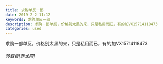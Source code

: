 ```yaml
---
title: 求购单反一部
date: 2019-2-2 11:12
keywords: 求购单反一部
description: 求购一部单反，价格别太黑的来，只是私用而已，有的加VX15714118473
categories: used
---
```

<td class="t_f" id="postmessage_2883824">

求购一部单反，价格别太黑的来，只是私用而已，有的加VX15714118473<img alt="" border="0" onclick="" onmouseover="" smilieid="130" src="static/image/smiley/default/loveliness.gif"/></td>
###### 转载自[菲龙网]